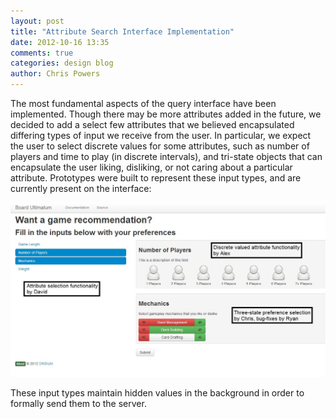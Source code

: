 ```yaml
---
layout: post
title: "Attribute Search Interface Implementation"
date: 2012-10-16 13:35
comments: true
categories: design blog
author: Chris Powers
---
```


The most fundamental aspects of the query interface have been implemented.
Though there may be more attributes added in the future, we decided to add a
select few attributes that we believed encapsulated differing types of input we
receive from the user. In particular, we expect the user to select discrete
values for some attributes, such as number of players and time to play (in
discrete intervals), and tri-state objects that can encapsulate the user liking,
disliking, or not caring about a particular attribute. Prototypes were built to
represent these input types, and are currently present on the interface:

![Fundamental interface](/images/diagrams/fundamental-interface.jpeg)

These input types maintain hidden values in the background in order to formally
send them to the server.
